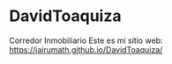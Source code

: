 # DavidToaquiza
Corredor Inmobiliario
Este es mi sitio web: https://jairumath.github.io/DavidToaquiza/
